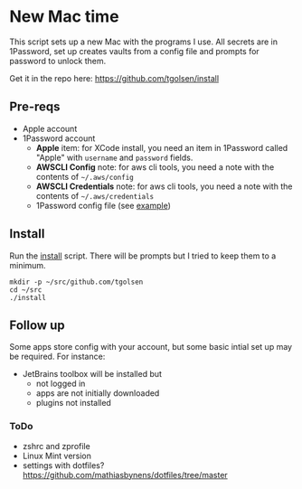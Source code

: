 # New Mac time

This script sets up a new Mac with the programs I use. All secrets are in 1Password, set up creates vaults from a config file and prompts for password to unlock them.

Get it in the repo here: https://github.com/tgolsen/install

## Pre-reqs

* Apple account
* 1Password account
  * **Apple** item: for XCode install, you need an item in 1Password called "Apple" with `username` and `password` fields.
  * **AWSCLI Config** note: for aws cli tools, you need a note with the contents of `~/.aws/config` 
  * **AWSCLI Credentials** note: for aws cli tools, you need a note with the contents of `~/.aws/credentials`
  * 1Password config file (see [example](./onepassword.env.example))

## Install

Run the [install](./install) script. There will be prompts but I tried to keep them to a minimum.

    mkdir -p ~/src/github.com/tgolsen
    cd ~/src
    ./install

## Follow up
Some apps store config with your account, but some basic intial set up may be required.
For instance:

* JetBrains toolbox will be installed but
  * not logged in
  * apps are not initially downloaded
  * plugins not installed

### ToDo
* zshrc and zprofile
* Linux Mint version
* settings with dotfiles? https://github.com/mathiasbynens/dotfiles/tree/master
